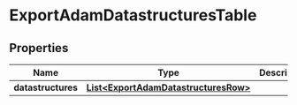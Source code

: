 

# ExportAdamDatastructuresTable

## Properties

Name | Type | Description | Notes
------------ | ------------- | ------------- | -------------
**datastructures** | [**List&lt;ExportAdamDatastructuresRow&gt;**](ExportAdamDatastructuresRow.md) |  |  [optional]




